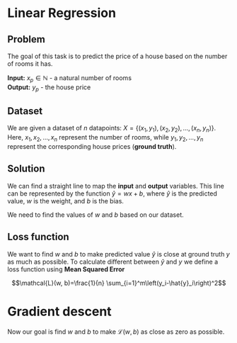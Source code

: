 
# Linear Regression

## Problem

The goal of this task is to predict the price of a house based on the number of rooms it has.

**Input:** $x_p \in \mathbb{N}$ - a natural number of rooms  
**Output:** $y_p$ - the house price

## Dataset

We are given a dataset of $n$ datapoints: $X=\left\{\left(x_1, y_1\right),\left(x_2, y_2\right), \ldots ,\left(x_n, y_n\right)\right\}$.
Here, $x_1, x_2,\ldots, x_n$ represent the number of rooms, while $y_1, y_2,\ldots, y_n$ represent the corresponding house prices (**ground truth**).

## Solution

We can find a straight line to map the **input** and **output** variables. This line can be represented by the function $\hat{y}=wx + b$, where $\hat{y}$ is the predicted value, $w$ is the weight, and $b$ is the bias.

We need to find the values of $w$ and $b$  based on our dataset.

## Loss function

We want to find $w$ and $b$ to make predicted value $\hat{y}$ is close at ground truth $y$ as much as possible.
To calculate different between $\hat{y}$ and $y$ we define a loss function using **Mean Squared Error**

$$\mathcal{L}(w, b)=\frac{1}{n} \sum_{i=1}^m\left(y_i-\hat{y}_i\right)^2$$

# Gradient descent 
Now our goal is find $w$ and $b$ to make $\mathcal{L}(w, b)$ as close as zero as possible.
